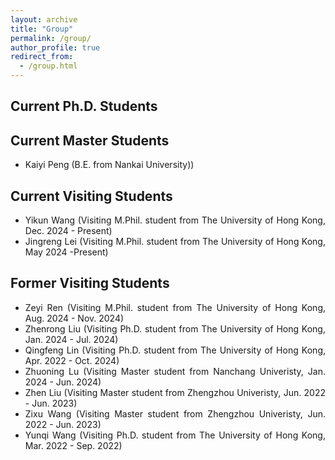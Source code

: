 ```yaml
---
layout: archive
title: "Group"
permalink: /group/
author_profile: true
redirect_from: 
  - /group.html
---
```



Current Ph.D. Students
-----

Current Master Students
-----
<ul style="text-align: justify">
<li>Kaiyi Peng (B.E. from Nankai University))</li>
</ul>

Current Visiting Students
-----
<ul style="text-align: justify">
<li>Yikun Wang (Visiting M.Phil. student from The University of Hong Kong, Dec. 2024 - Present)</li>
<li>Jingreng Lei (Visiting M.Phil. student from The University of Hong Kong, May 2024 -Present)</li>
</ul>

Former Visiting Students
-----
<ul style="text-align: justify">
<li>Zeyi Ren (Visiting M.Phil. student from The University of Hong Kong, Aug. 2024 - Nov. 2024)</li>
<li>Zhenrong Liu (Visiting Ph.D. student from The University of Hong Kong, Jan. 2024 - Jul. 2024)</li>
<li>Qingfeng Lin (Visiting Ph.D. student from The University of Hong Kong, Apr. 2022 - Oct. 2024)</li>
<li>Zhuoning Lu (Visiting Master student from Nanchang Univeristy, Jan. 2024 - Jun. 2024)</li>
<li>Zhen Liu (Visiting Master student from Zhengzhou Univeristy, Jun. 2022 - Jun. 2023)</li>
<li>Zixu Wang (Visiting Master student from Zhengzhou Univeristy, Jun. 2022 - Jun. 2023)</li>
<li>Yunqi Wang (Visiting Ph.D. student from The University of Hong Kong, Mar. 2022 - Sep. 2022)</li>
</ul>
